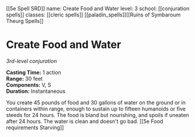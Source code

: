 [[5e Spell SRD]]
name: Create Food and Water
level: 3
school: [[conjuration spells]]
classes: [[cleric spells]]
         [[paladin_spells]][[Ruins of Symbaroum Theurg Spells]]

# Create Food and Water 
_3rd-level conjuration_ 

**Casting Time:** 1 action    
**Range:** 30 feet    
**Components:** V, S    
**Duration:** Instantaneous 

You create 45 pounds of food and 30 gallons of water on the ground or in containers within range, enough to sustain up to fifteen humanoids or five steeds for 24 hours. The food is bland but nourishing, and spoils if uneaten after 24 hours. The water is clean and doesn't go bad. 
[[5e Food requirements Starving]]